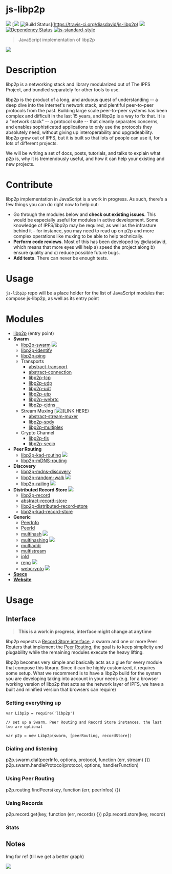 js-libp2p
=========

[![](https://img.shields.io/badge/made%20by-Protocol%20Labs-blue.svg?style=flat-square)](http://ipn.io) [[![](https://img.shields.io/badge/freenode-%23ipfs-blue.svg?style=flat-square)](http://webchat.freenode.net/?channels=%23ipfs) ![Build Status](https://travis-ci.org/diasdavid/js-libp2p.svg?style=flat-square)](https://travis-ci.org/diasdavid/js-libp2p) ![](https://img.shields.io/badge/coverage-%3F-yellow.svg?style=flat-square) [![Dependency Status](https://david-dm.org/diasdavid/js-libp2p.svg?style=flat-square)](https://david-dm.org/diasdavid/js-libp2p) [![js-standard-style](https://img.shields.io/badge/code%20style-standard-brightgreen.svg?style=flat-square)](https://github.com/feross/standard)

> JavaScript implementation of libp2p

![](https://raw.githubusercontent.com/diasdavid/specs/libp2p-spec/protocol/network/figs/logo.png)

# Description

libp2p is a networking stack and library modularized out of The IPFS Project, and bundled separately for other tools to use.

libp2p is the product of a long, and arduous quest of understanding -- a deep dive into the internet's network stack, and plentiful peer-to-peer protocols from the past. Building large scale peer-to-peer systems has been complex and difficult in the last 15 years, and libp2p is a way to fix that. It is a "network stack" -- a protocol suite -- that cleanly separates concerns, and enables sophisticated applications to only use the protocols they absolutely need, without giving up interoperability and upgradeability. libp2p grew out of IPFS, but it is built so that lots of people can use it, for lots of different projects.

We will be writing a set of docs, posts, tutorials, and talks to explain what p2p is, why it is tremendously useful, and how it can help your existing and new projects.

# Contribute

libp2p implementation in JavaScript is a work in progress. As such, there's a few things you can do right now to help out:

 - Go through the modules below and **check out existing issues**. This would be especially useful for modules in active development. Some knowledge of IPFS/libp2p may be required, as well as the infrasture behind it - for instance, you may need to read up on p2p and more complex operations like muxing to be able to help technically.
 - **Perform code reviews**. Most of this has been developed by @diasdavid, which means that more eyes will help a) speed the project along b) ensure quality and c) reduce possible future bugs.
 - **Add tests**. There can never be enough tests.

# Usage

`js-libp2p` repo will be a place holder for the list of JavaScript modules that compose js-libp2p, as well as its entry point

# Modules

- [libp2p](https://github.com/diasdavid/js-libp2p) (entry point)
- **Swarm**
  - [libp2p-swarm](https://github.com/diasdavid/js-libp2p-swarm) [![](https://img.shields.io/badge/discuss--blue.svg?style=flat-square)](https://github.com/ipfs/js-ipfs/issues/22)
  - [libp2p-identify](https://github.com/diasdavid/js-libp2p-swarm/tree/master/src/identify)
  - [libp2p-ping](https://github.com/diasdavid/js-libp2p-ping)
  - Transports
    - [abstract-transport](https://github.com/diasdavid/abstract-transport)
    - [abstract-connection](https://github.com/diasdavid/abstract-connection)
    - [libp2p-tcp](https://github.com/diasdavid/js-libp2p-tcp)
    - [libp2p-udp](https://github.com/diasdavid/js-libp2p-udp)
    - [libp2p-udt](https://github.com/diasdavid/js-libp2p-udt)
    - [libp2p-utp](https://github.com/diasdavid/js-libp2p-utp)
    - [libp2p-webrtc]()
    - [libp2p-cjdns]()
  - Stream Muxing [![](https://img.shields.io/badge/discuss--blue.svg?style=flat-square)](LINK HERE)
    - [abstract-stream-muxer](https://github.com/diasdavid/abstract-stream-muxer)
    - [libp2p-spdy](https://github.com/diasdavid/js-libp2p-spdy)
    - [libp2p-multiplex]()
  - Crypto Channel
    - [libp2p-tls]()
    - [libp2p-secio]()
- **Peer Routing**
  - [libp2p-kad-routing](https://github.com/diasdavid/js-libp2p-kad-routing) [![](https://img.shields.io/badge/discuss--blue.svg?style=flat-square)](https://github.com/ipfs/js-ipfs/issues/18)
  - [libp2p-mDNS-routing]()
- **Discovery**
  - [libp2p-mdns-discovery](https://github.com/diasdavid/js-libp2p-mdns-discovery)
  - [libp2p-random-walk](https://github.com/diasdavid/js-libp2p-random-walk) [![](https://img.shields.io/badge/discuss--blue.svg?style=flat-square)](https://github.com/ipfs/js-ipfs/issues/20)
  - [libp2p-railing](https://github.com/diasdavid/js-libp2p-railing) [![](https://img.shields.io/badge/discuss--blue.svg?style=flat-square)](https://github.com/ipfs/js-ipfs/issues/21)
- **Distributed Record Store** [![](https://img.shields.io/badge/discuss--blue.svg?style=flat-square)](https://github.com/ipfs/js-ipfs/issues/25)
  - [libp2p-record](https://github.com/diasdavid/js-libp2p-record)
  - [abstract-record-store](https://github.com/diasdavid/abstract-record-store)
  - [libp2p-distributed-record-store](https://github.com/diasdavid/js-libp2p-distributed-record-store)
  - [libp2p-kad-record-store](https://github.com/diasdavid/js-libp2p-kad-record-store)
- **Generic**
  - [PeerInfo](https://github.com/diasdavid/js-peer-info)
  - [PeerId](https://github.com/diasdavid/js-peer-id)
  - [multihash](https://github.com/jbenet/js-multihash) [![](https://img.shields.io/badge/discuss--blue.svg?style=flat-square)](https://github.com/ipfs/js-ipfs/issues/26)
  - [multihashing](https://github.com/jbenet/js-multihashing) [![](https://img.shields.io/badge/discuss--blue.svg?style=flat-square)](https://github.com/ipfs/js-ipfs/issues/26)
  - [multiaddr](https://github.com/jbenet/js-multiaddr)
  - [multistream](https://github.com/diasdavid/js-multistream)
  - [ipld](https://github.com/diasdavid/js-ipld)
  - [repo](https://github.com/ipfs/js-ipfs-repo) [![](https://img.shields.io/badge/discuss--blue.svg?style=flat-square)](https://github.com/ipfs/js-ipfs/issues/36)
  - [webcrypto](https://github.com/diasdavid/webcrypto) [![](https://img.shields.io/badge/discuss--blue.svg?style=flat-square)](https://github.com/ipfs/js-ipfs/issues/27)
- [**Specs**](https://github.com/ipfs/specs/tree/master/protocol/network)
- [**Website**](https://github.com/diasdavid/libp2p-website)

# Usage

## Interface

> **This is a work in progress, interface might change at anytime**

libp2p expects a [Record Store interface](https://github.com/diasdavid/abstract-record-store), a swarm and one or more Peer Routers that implement the [Peer Routing](https://github.com/diasdavid/abstract-peer-routing), the goal is to keep simplicity and plugability while the remaining modules execute the heavy lifting.

libp2p becomes very simple and basically acts as a glue for every module that compose this library. Since it can be highly customized, it requires some setup. What we recommend is to have a libp2p build for the system you are developing taking into account in your needs (e.g. for a browser working version of libp2p that acts as the network layer of IPFS, we have a built and minified version that browsers can require)

### Setting everything up

```
var Libp2p = require('libp2p')

// set up a Swarm, Peer Routing and Record Store instances, the last two are optional

var p2p = new Libp2p(swarm, [peerRouting, recordStore])
```

### Dialing and listening

p2p.swarm.dial(peerInfo, options, protocol, function (err, stream) {})
p2p.swarm.handleProtocol(protocol, options, handlerFunction)

### Using Peer Routing

p2p.routing.findPeers(key, function (err, peerInfos) {})

### Using Records

p2p.record.get(key, function (err, records) {})
p2p.record.store(key, record)

### Stats



## Notes

Img for ref (till we get a better graph)

![](https://cloud.githubusercontent.com/assets/1211152/9450620/a02e3a9c-4aa1-11e5-83fd-cd996a0a4b6f.png)
